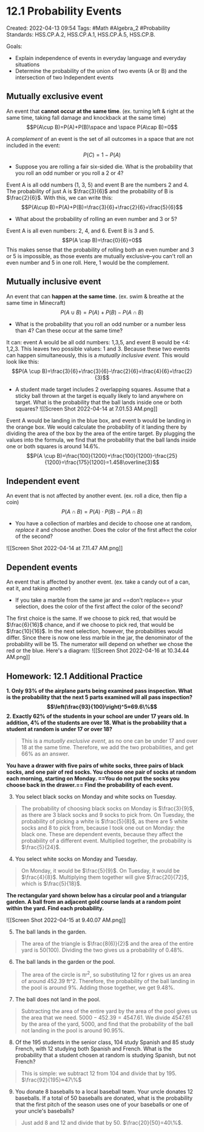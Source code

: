 # 12.1 Probability Events 
Created: 2022-04-13 09:54
Tags: #Math #Algebra_2 #Probability 
Standards: HSS.CP.A.2, HSS.CP.A.1, HSS.CP.A.5, HSS.CP.B.

Goals:
- Explain independence of events in everyday language and everyday situations
- Determine the probability of the union of two events (A or B) and the intersection of two Independent events 

## Mutually exclusive event 
An event that **cannot occur at the same time**. (ex. turning left & right at the same time, taking fall damage and knockback at the same time) 
$$P(A\cup B)=P(A)+P(B)\space and \space P(A\cap B)=0$$

A *complement* of an event is the set of all outcomes in a space that are not included in the event: $$P(C)=1-P(A)$$ 
- Suppose you are rolling a fair six-sided die. What is the probability that you roll an odd number or you roll a 2 or 4? 

Event A is all odd numbers (1, 3, 5) and event B are the numbers 2 and 4. The probability of just A is $\frac{3}{6}$ and the probability of B is $\frac{2}{6}$. With this, we can write this: $$P(A\cup B)=P(A)+P(B)=\frac{3}{6}+\frac{2}{6}=\frac{5}{6}$$
- What about the probability of rolling an even number and 3 or 5? 

Event A is all even numbers: 2, 4, and 6. Event B is 3 and 5. $$P(A \cap B)=\frac{0}{6}=0$$
This makes sense that the probability of rolling both an even number and 3 or 5 is impossible, as those events are mutually exclusive–you can't roll an even number and 5 in one roll. Here, 1 would be the complement. 

## Mutually inclusive event 
An event that can **happen at the same time.** (ex. swim & breathe at the same time in Minecraft) 
$$P(A \cup B)=P(A)+P(B)-P(A\cap B)$$
- What is the probability that you roll an odd number or a number less than 4? Can these occur at the same time?

It can: event A would be all odd numbers: 1,3,5, and event B would be <4: 1,2,3. This leaves two possible values: 1 and 3. Because these two events can happen simultaneously, this is a *mutually inclusive event.* This would look like this: $$P(A \cup B)=\frac{3}{6}+\frac{3}{6}-\frac{2}{6}=\frac{4}{6}=\frac{2}{3}$$
- A student made target includes 2 overlapping squares. Assume that a sticky ball thrown at the target is equally likely to land anywhere on target. What is the probability that the ball lands inside one or both squares? ![[Screen Shot 2022-04-14 at 7.01.53 AM.png]]

Event A would be landing in the blue box, and event b would be landing in the orange box. We would calculate the probability of it landing there by dividing the area of the box by the area of the entire target. By plugging the values into the formula, we find that the probability that the ball lands inside one or both squares is around 14.6%. $$P(A \cup B)=\frac{100}{1200}+\frac{100}{1200}-\frac{25}{1200}=\frac{175}{1200}=1.458\overline{3}$$

## Independent event 
An event that is not affected by another event. (ex. roll a dice, then flip a coin) 
$$P(A \cap B)=P(A)\cdot P(B)-P(A\cap B)$$
- You have a collection of marbles and decide to choose one at random, *replace it* and choose another. Does the color of the first affect the color of the second? 

![[Screen Shot 2022-04-14 at 7.11.47 AM.png]]

## Dependent events 
An event that is affected by another event. (ex. take a candy out of a can, eat it, and taking another)

- If you take a marble from the same jar and ==don't replace== your selection, does the color of the first affect the color of the second? 

The first choice is the same. If we choose to pick red, that would be $\frac{6}{16}$ chance, and if we choose to pick red, that would be $\frac{10}{16}$. In the next selection, however, the probabilities would differ. Since there is now one less marble in the jar, the denominator of the probability will be 15. The numerator will depend on whether we chose the red or the blue. Here's a diagram: ![[Screen Shot 2022-04-16 at 10.34.44 AM.png]]

## Homework: 12.1 Additional Practice 
**1. Only 93% of the airplane parts being examined pass inspection. What is the probability that the next 5 parts examined will all pass inspection? $$\left(\frac{93}{100}\right)^5≈69.6\%$$**
**2. Exactly 62% of the students in your school are under 17 years old. In addition, 4% of the students are over 18. What is the probability that a student at random is under 17 or over 18?** 
>This is a *mutually exclusive event*, as no one can be under 17 and over 18 at the same time. Therefore, we add the two probabilities, and get 66% as an answer. 

**You have a drawer with five pairs of white socks, three pairs of black socks, and one pair of red socks. You choose one pair of socks at random each morning, starting on Monday. ==You do not put the socks you choose back in the drawer.== Find the probability of each event.** 

3. You select black socks on Monday and white socks on Tuesday. 

>The probability of choosing black socks on Monday is $\frac{3}{9}$, as there are 3 black socks and 9 socks to pick from. On Tuesday, the probability of picking a white is $\frac{5}{8}$, as there are 5 white socks and 8 to pick from, because I took one out on Monday: the black one. These are dependent events, because they affect the probability of a different event. Multiplied together, the probability is $\frac{5}{24}$. 


4. You select white socks on Monday and Tuesday. 

>On Monday, it would be $\frac{5}{9}$. On Tuesday, it would be $\frac{4}{8}$. Multiplying them together will give $\frac{20}{72}$, which is $\frac{5}{18}$. 

**The rectangular yard shown below has a circular pool and a triangular garden. A ball from an adjacent gold course lands at a random point within the yard. Find each probability.** 

 ![[Screen Shot 2022-04-15 at 9.40.07 AM.png]]

5. The ball lands in the garden. 

> The area of the triangle is $\frac{8(6)}{2}$ and the area of the entire yard is $50(100)$. Dividing the two gives us a probability of 0.48%. 

6. The ball lands in the garden or the pool. 

> The area of the circle is $\pi r^2$, so substituting 12 for r gives us an area of around 452.39 ft^2. Therefore, the probability of the ball landing in the pool is around 9%. Adding those together, we get 9.48%. 

7. The ball does not land in the pool. 

> Subtracting the area of the entire yard by the area of the pool gives us the area that we need. $5000-452.39=4547.61$. We divide 4547.61 by the area of the yard, 5000, and find that the probability of the ball not landing in the pool is around 90.95%. 

8. Of the 195 students in the senior class, 104 study Spanish and 85 study French, with 12 studying both Spanish and French. What is the probability that a student chosen at random is studying Spanish, but not French? 

> This is simple: we subtract 12 from 104 and divide that by 195. $\frac{92}{195}≈47\%$

9. You donate 8 baseballs to a local baseball team. Your uncle donates 12 baseballs. If a total of 50 baseballs are donated, what is the probability that the first pitch of the season uses one of your baseballs or one of your uncle's baseballs? 

> Just add 8 and 12 and divide that by 50. $\frac{20}{50}=40\%$. 
